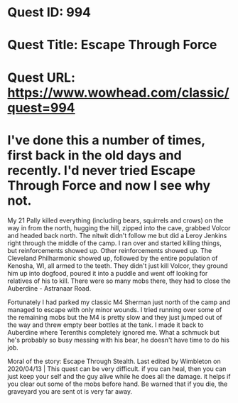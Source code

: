 # Quest ID: 994
# Quest Title: Escape Through Force
# Quest URL: https://www.wowhead.com/classic/quest=994
# I've done this a number of times, first back in the old days and recently. I'd never tried Escape Through Force and now I see why not.

My 21 Pally killed everything (including bears, squirrels and crows) on the way in from the north, hugging the hill, zipped into the cave, grabbed Volcor and headed back north. The nitwit didn't follow me but did a Leroy Jenkins right through the middle of the camp. I ran over and started killing things, but reinforcements showed up. Other reinforcements showed up. The Cleveland Philharmonic showed up, followed by the entire population of Kenosha, WI, all armed to the teeth. They didn't just kill Volcor, they ground him up into dogfood, poured it into a puddle and went off looking for relatives of his to kill. There were so many mobs there, they had to close the Auberdine - Astranaar Road.

Fortunately I had parked my classic M4 Sherman just north of the camp and managed to escape with only minor wounds. I tried running over some of the remaining mobs but the M4 is pretty slow and they just jumped out of the way and threw empty beer bottles at the tank. I made it back to Auberdine where Terenthis completely ignored me. What a schmuck but he's probably so busy messing with his bear, he doesn't have time to do his job.

Moral of the story: Escape Through Stealth.
Last edited by Wimbleton on 2020/04/13 | This quest can be very difficult. if you can heal, then you can just keep your self and the guy alive while he does all the damage. it helps if you clear out some of the mobs before hand. Be warned that if you die, the graveyard you are sent ot is very far away.